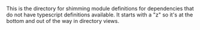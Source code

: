 This is the directory for shimming module definitions for dependencies that do not have typescript definitions available. It starts with a "z" so it's at the bottom and out of the way in directory views.